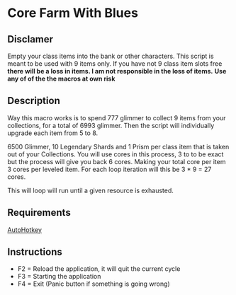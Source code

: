 # Core Farm With Blues

## Disclamer

Empty your class items into the bank or other characters. This script is meant to be used with 9 items only. If you have not 9 class item slots free **there will be a loss in items. I am not responsible in the loss of items.**
**Use any of of the the macros at own risk**

## Description
Way this macro works is to spend 777 glimmer to collect 9 items from your collections, for a total of 6993 glimmer. Then the script will individually upgrade each item from 5 to 8.

6500 Glimmer, 10 Legendary Shards and 1 Prism per class item that is taken out of your Collections. You will use cores in this process, 3 to to be exact but the process will give you back 6 cores. Making your total core per item 3 cores per leveled item. For each loop iteration will this be 3 * 9 = 27 cores. 

This will loop will run until a given resource is exhausted. 

## Requirements
[AutoHotkey](https://www.autohotkey.com/)

## Instructions
* F2 = Reload the application, it will quit the current cycle 
* F3 = Starting the application 
* F4 = Exit (Panic button if something is going wrong)
